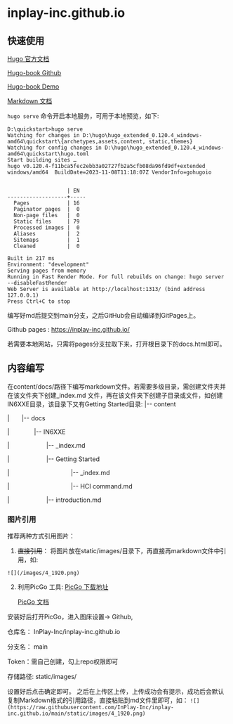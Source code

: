 # inplay-inc.github.io

## 快速使用

[Hugo 官方文档](https://gohugo.io/documentation/) 

[Hugo-book Github](https://github.com/alex-shpak/hugo-book) 

[Hugo-book Demo](https://hugo-book-demo.netlify.app/) 

[Markdown 文档](https://markdown.com.cn/basic-syntax/)


`hugo serve` 命令开启本地服务，可用于本地预览，如下:
```
D:\quickstart>hugo serve 
Watching for changes in D:\hugo\hugo_extended_0.120.4_windows-amd64\quickstart\{archetypes,assets,content, static,themes}  
Watching for config changes in D:\hugo\hugo_extended_0.120.4_windows-amd64\quickstart\hugo.toml 
Start building sites … 
hugo v0.120.4-f11bca5fec2ebb3a02727fb2a5cfb08da96fd9df+extended windows/amd64  BuildDate=2023-11-08T11:18:07Z VendorInfo=gohugoio 


                   | EN 
-------------------+----- 
  Pages            | 16 
  Paginator pages  |  0 
  Non-page files   |  0 
  Static files     | 79 
  Processed images |  0 
  Aliases          |  2 
  Sitemaps         |  1 
  Cleaned          |  0 

Built in 217 ms 
Environment: "development" 
Serving pages from memory 
Running in Fast Render Mode. For full rebuilds on change: hugo server --disableFastRender 
Web Server is available at http://localhost:1313/ (bind address 127.0.0.1) 
Press Ctrl+C to stop
```
编写好md后提交到main分支，之后GitHub会自动编译到GitPages上。

Github pages : https://inplay-inc.github.io/

若需要本地网站，只需将pages分支拉取下来，打开根目录下的docs.html即可。

## 内容编写

在content/docs/路径下编写markdown文件。若需要多级目录，需创建文件夹并在该文件夹下创建_index.md 文件，再在该文件夹下创建子目录或文件，如创建IN6XXE目录，该目录下又有Getting Started目录: 
|-- content 

|&emsp;&emsp;|-- docs 

|&emsp;&emsp;&emsp;&emsp;|-- IN6XXE 

|&emsp;&emsp;&emsp;&emsp;&emsp;&emsp;|-- _index.md 

|&emsp;&emsp;&emsp;&emsp;&emsp;&emsp;|-- Getting Started 

|&emsp;&emsp;&emsp;&emsp;&emsp;&emsp;&emsp;&emsp;&emsp;&emsp;|-- _index.md 

|&emsp;&emsp;&emsp;&emsp;&emsp;&emsp;&emsp;&emsp;&emsp;&emsp;|-- HCI command.md 

|&emsp;&emsp;&emsp;&emsp;&emsp;&emsp;|-- introduction.md 

### 图片引用

推荐两种方式引用图片：
1. ~~直接引用~~：
  将图片放在static/images/目录下，再直接再markdown文件中引用，如: 

  `![](/images/4_1920.png)`

2. 利用PicGo 工具: 
   [PicGo 下载地址](https://github.com/Molunerfinn/PicGo/releases/tag/v2.3.1)  

   [PicGo 文档](https://picgo.github.io/PicGo-Doc/zh/guide/#picgo-is-here) 

  安装好后打开PicGo，进入图床设置-> Github, 

  仓库名： InPlay-Inc/inplay-inc.github.io 

  分支名： main 

  Token：需自己创建，勾上repo权限即可 

  存储路径: static/images/ 
  
  设置好后点击确定即可。 
  之后在上传区上传，上传成功会有提示，成功后会默认复制Markdown格式的引用路径，直接粘贴到md文件里即可，如：
  `![](https://raw.githubusercontent.com/InPlay-Inc/inplay-inc.github.io/main/static/images/4_1920.png)`